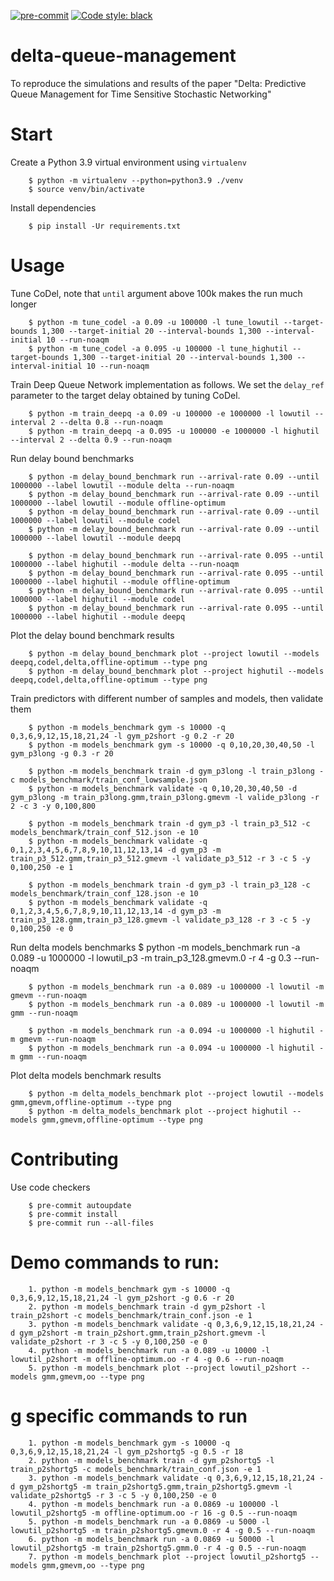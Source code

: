[![pre-commit](https://img.shields.io/badge/pre--commit-enabled-brightgreen?logo=pre-commit&logoColor=white)](https://pre-commit.com/)
[![Code style: black](https://img.shields.io/badge/code%20style-black-000000.svg)](https://github.com/psf/black)


# delta-queue-management
To reproduce the simulations and results of the paper "Delta: Predictive Queue Management for Time Sensitive Stochastic Networking"

# Start

Create a Python 3.9 virtual environment using `virtualenv`

        $ python -m virtualenv --python=python3.9 ./venv
        $ source venv/bin/activate

Install dependencies

        $ pip install -Ur requirements.txt

# Usage

Tune CoDel, note that `until` argument above 100k makes the run much longer

        $ python -m tune_codel -a 0.09 -u 100000 -l tune_lowutil --target-bounds 1,300 --target-initial 20 --interval-bounds 1,300 --interval-initial 10 --run-noaqm
        $ python -m tune_codel -a 0.095 -u 100000 -l tune_highutil --target-bounds 1,300 --target-initial 20 --interval-bounds 1,300 --interval-initial 10 --run-noaqm

Train Deep Queue Network implementation as follows. We set the `delay_ref` parameter to the target delay obtained by tuning CoDel.

        $ python -m train_deepq -a 0.09 -u 100000 -e 1000000 -l lowutil --interval 2 --delta 0.8 --run-noaqm
        $ python -m train_deepq -a 0.095 -u 100000 -e 1000000 -l highutil --interval 2 --delta 0.9 --run-noaqm

Run delay bound benchmarks

        $ python -m delay_bound_benchmark run --arrival-rate 0.09 --until 1000000 --label lowutil --module delta --run-noaqm
        $ python -m delay_bound_benchmark run --arrival-rate 0.09 --until 1000000 --label lowutil --module offline-optimum
        $ python -m delay_bound_benchmark run --arrival-rate 0.09 --until 1000000 --label lowutil --module codel
        $ python -m delay_bound_benchmark run --arrival-rate 0.09 --until 1000000 --label lowutil --module deepq
        
        $ python -m delay_bound_benchmark run --arrival-rate 0.095 --until 1000000 --label highutil --module delta --run-noaqm
        $ python -m delay_bound_benchmark run --arrival-rate 0.095 --until 1000000 --label highutil --module offline-optimum
        $ python -m delay_bound_benchmark run --arrival-rate 0.095 --until 1000000 --label highutil --module codel
        $ python -m delay_bound_benchmark run --arrival-rate 0.095 --until 1000000 --label highutil --module deepq

Plot the delay bound benchmark results

        $ python -m delay_bound_benchmark plot --project lowutil --models deepq,codel,delta,offline-optimum --type png
        $ python -m delay_bound_benchmark plot --project highutil --models deepq,codel,delta,offline-optimum --type png

Train predictors with different number of samples and models, then validate them

        $ python -m models_benchmark gym -s 10000 -q 0,3,6,9,12,15,18,21,24 -l gym_p2short -g 0.2 -r 20
        $ python -m models_benchmark gym -s 10000 -q 0,10,20,30,40,50 -l gym_p3long -g 0.3 -r 20

        $ python -m models_benchmark train -d gym_p3long -l train_p3long -c models_benchmark/train_conf_lowsample.json
        $ python -m models_benchmark validate -q 0,10,20,30,40,50 -d gym_p3long -m train_p3long.gmm,train_p3long.gmevm -l valide_p3long -r 2 -c 3 -y 0,100,800

        $ python -m models_benchmark train -d gym_p3 -l train_p3_512 -c models_benchmark/train_conf_512.json -e 10
        $ python -m models_benchmark validate -q 0,1,2,3,4,5,6,7,8,9,10,11,12,13,14 -d gym_p3 -m train_p3_512.gmm,train_p3_512.gmevm -l validate_p3_512 -r 3 -c 5 -y 0,100,250 -e 1

        $ python -m models_benchmark train -d gym_p3 -l train_p3_128 -c models_benchmark/train_conf_128.json -e 10
        $ python -m models_benchmark validate -q 0,1,2,3,4,5,6,7,8,9,10,11,12,13,14 -d gym_p3 -m train_p3_128.gmm,train_p3_128.gmevm -l validate_p3_128 -r 3 -c 5 -y 0,100,250 -e 0

Run delta models benchmarks
        $ python -m models_benchmark run -a 0.089 -u 1000000 -l lowutil_p3 -m train_p3_128.gmevm.0 -r 4 -g 0.3 --run-noaqm


        $ python -m models_benchmark run -a 0.089 -u 1000000 -l lowutil -m gmevm --run-noaqm
        $ python -m models_benchmark run -a 0.089 -u 1000000 -l lowutil -m gmm --run-noaqm

        $ python -m models_benchmark run -a 0.094 -u 1000000 -l highutil -m gmevm --run-noaqm
        $ python -m models_benchmark run -a 0.094 -u 1000000 -l highutil -m gmm --run-noaqm

Plot delta models benchmark results

        $ python -m delta_models_benchmark plot --project lowutil --models gmm,gmevm,offline-optimum --type png
        $ python -m delta_models_benchmark plot --project highutil --models gmm,gmevm,offline-optimum --type png

# Contributing

Use code checkers

        $ pre-commit autoupdate
        $ pre-commit install
        $ pre-commit run --all-files


# Demo commands to run:
        1. python -m models_benchmark gym -s 10000 -q 0,3,6,9,12,15,18,21,24 -l gym_p2short -g 0.6 -r 20
        2. python -m models_benchmark train -d gym_p2short -l train_p2short -c models_benchmark/train_conf.json -e 1
        3. python -m models_benchmark validate -q 0,3,6,9,12,15,18,21,24 -d gym_p2short -m train_p2short.gmm,train_p2short.gmevm -l validate_p2short -r 3 -c 5 -y 0,100,250 -e 0
        4. python -m models_benchmark run -a 0.089 -u 10000 -l lowutil_p2short -m offline-optimum.oo -r 4 -g 0.6 --run-noaqm
        5. python -m models_benchmark plot --project lowutil_p2short --models gmm,gmevm,oo --type png


 # g specific commands to run
        1. python -m models_benchmark gym -s 10000 -q 0,3,6,9,12,15,18,21,24 -l gym_p2shortg5 -g 0.5 -r 18
        2. python -m models_benchmark train -d gym_p2shortg5 -l train_p2shortg5 -c models_benchmark/train_conf.json -e 1
        3. python -m models_benchmark validate -q 0,3,6,9,12,15,18,21,24 -d gym_p2shortg5 -m train_p2shortg5.gmm,train_p2shortg5.gmevm -l validate_p2shortg5 -r 3 -c 5 -y 0,100,250 -e 0
        4. python -m models_benchmark run -a 0.0869 -u 100000 -l lowutil_p2shortg5 -m offline-optimum.oo -r 16 -g 0.5 --run-noaqm
        5. python -m models_benchmark run -a 0.0869 -u 5000 -l lowutil_p2shortg5 -m train_p2shortg5.gmevm.0 -r 4 -g 0.5 --run-noaqm
        6. python -m models_benchmark run -a 0.0869 -u 50000 -l lowutil_p2shortg5 -m train_p2shortg5.gmm.0 -r 4 -g 0.5 --run-noaqm
        7. python -m models_benchmark plot --project lowutil_p2shortg5 --models gmm,gmevm,oo --type png

